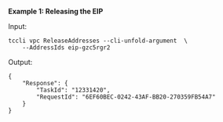 **Example 1: Releasing the EIP**



Input: 

```
tccli vpc ReleaseAddresses --cli-unfold-argument  \
    --AddressIds eip-gzc5rgr2
```

Output: 
```
{
    "Response": {
        "TaskId": "12331420",
        "RequestId": "6EF60BEC-0242-43AF-BB20-270359FB54A7"
    }
}
```

